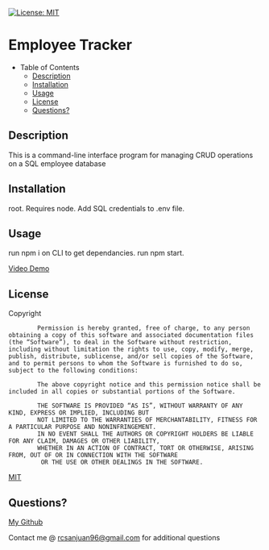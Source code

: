 [![License: MIT](https://img.shields.io/badge/License-MIT-yellow.svg)](https://opensource.org/licenses/MIT)
# Employee Tracker

- Table of Contents
  - [Description](#description)
  - [Installation](#installation)
  - [Usage](#usage)
  - [License](#license)
  - [Questions?](#questions)

<a name="description"></a>
## Description 

This is a command-line interface program for managing CRUD operations on a SQL employee database

<a name="install"></a>
## Installation

root. Requires node. Add SQL credentials to .env file.

<a name="use"></a>
## Usage

run npm i on CLI to get dependancies. run npm start.

[Video Demo]()

<a name="license"></a>
## License

Copyright <YEAR> <COPYRIGHT HOLDER>

            Permission is hereby granted, free of charge, to any person obtaining a copy of this software and associated documentation files (the “Software”), to deal in the Software without restriction, including without limitation the rights to use, copy, modify, merge, publish, distribute, sublicense, and/or sell copies of the Software, and to permit persons to whom the Software is furnished to do so, subject to the following conditions:
            
            The above copyright notice and this permission notice shall be included in all copies or substantial portions of the Software.
            
            THE SOFTWARE IS PROVIDED “AS IS”, WITHOUT WARRANTY OF ANY KIND, EXPRESS OR IMPLIED, INCLUDING BUT 
            NOT LIMITED TO THE WARRANTIES OF MERCHANTABILITY, FITNESS FOR A PARTICULAR PURPOSE AND NONINFRINGEMENT.
            IN NO EVENT SHALL THE AUTHORS OR COPYRIGHT HOLDERS BE LIABLE FOR ANY CLAIM, DAMAGES OR OTHER LIABILITY, 
            WHETHER IN AN ACTION OF CONTRACT, TORT OR OTHERWISE, ARISING FROM, OUT OF OR IN CONNECTION WITH THE SOFTWARE
             OR THE USE OR OTHER DEALINGS IN THE SOFTWARE.

[MIT](https://www.google.com/search?client=firefox-b-1-d&q=mit+license)

<a name="questions"></a>
## Questions?

[My Github](https://www.github.com/renzosj)

Contact me @ rcsanjuan96@gmail.com for additional questions